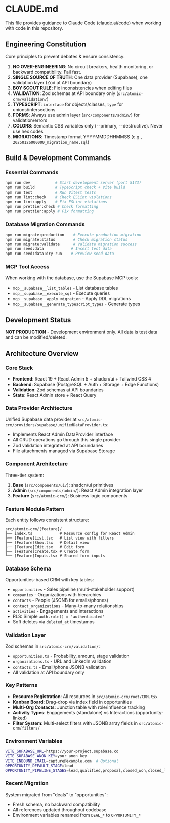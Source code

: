 # CLAUDE.md

This file provides guidance to Claude Code (claude.ai/code) when working with code in this repository.

## Engineering Constitution

Core principles to prevent debates & ensure consistency:

1. **NO OVER-ENGINEERING**: No circuit breakers, health monitoring, or backward compatibility. Fail fast.
2. **SINGLE SOURCE OF TRUTH**: One data provider (Supabase), one validation layer (Zod at API boundary)
3. **BOY SCOUT RULE**: Fix inconsistencies when editing files
4. **VALIDATION**: Zod schemas at API boundary only (`src/atomic-crm/validation/`)
5. **TYPESCRIPT**: `interface` for objects/classes, `type` for unions/intersections
6. **FORMS**: Always use admin layer (`src/components/admin/`) for validation/errors
7. **COLORS**: Semantic CSS variables only (--primary, --destructive). Never use hex codes
8. **MIGRATIONS**: Timestamp format YYYYMMDDHHMMSS (e.g., `20250126000000_migration_name.sql`)

## Build & Development Commands

### Essential Commands
```bash
npm run dev           # Start development server (port 5173)
npm run build         # TypeScript check + Vite build
npm run test          # Run Vitest tests
npm run lint:check    # Check ESLint violations
npm run lint:apply    # Fix ESLint violations
npm run prettier:check # Check formatting
npm run prettier:apply # Fix formatting
```

### Database Migration Commands
```bash
npm run migrate:production    # Execute production migration
npm run migrate:status        # Check migration status
npm run migrate:validate      # Validate migration success
npm run seed:data            # Insert test data
npm run seed:data:dry-run    # Preview seed data
```

### MCP Tool Access
When working with the database, use the Supabase MCP tools:
- `mcp__supabase__list_tables` - List database tables
- `mcp__supabase__execute_sql` - Execute queries
- `mcp__supabase__apply_migration` - Apply DDL migrations
- `mcp__supabase__generate_typescript_types` - Generate types

## Development Status
**NOT PRODUCTION** - Development environment only. All data is test data and can be modified/deleted.

## Architecture Overview

### Core Stack
- **Frontend**: React 19 + React Admin 5 + shadcn/ui + Tailwind CSS 4
- **Backend**: Supabase (PostgreSQL + Auth + Storage + Edge Functions)
- **Validation**: Zod schemas at API boundaries
- **State**: React Admin store + React Query

### Data Provider Architecture
Unified Supabase data provider at `src/atomic-crm/providers/supabase/unifiedDataProvider.ts`:
- Implements React Admin DataProvider interface
- All CRUD operations go through this single provider
- Zod validation integrated at API boundaries
- File attachments managed via Supabase Storage

### Component Architecture
Three-tier system:
1. **Base** (`src/components/ui/`): shadcn/ui primitives
2. **Admin** (`src/components/admin/`): React Admin integration layer
3. **Feature** (`src/atomic-crm/`): Business logic components

### Feature Module Pattern
Each entity follows consistent structure:
```
src/atomic-crm/[feature]/
├── index.ts            # Resource config for React Admin
├── [Feature]List.tsx   # List view with filters
├── [Feature]Show.tsx   # Detail view
├── [Feature]Edit.tsx   # Edit form
├── [Feature]Create.tsx # Create form
└── [Feature]Inputs.tsx # Shared form inputs
```

### Database Schema
Opportunities-based CRM with key tables:
- `opportunities` - Sales pipeline (multi-stakeholder support)
- `companies` - Organizations with hierarchies
- `contacts` - People (JSONB for emails/phones)
- `contact_organizations` - Many-to-many relationships
- `activities` - Engagements and interactions
- RLS: Simple `auth.role() = 'authenticated'`
- Soft deletes via `deleted_at` timestamps

### Validation Layer
Zod schemas in `src/atomic-crm/validation/`:
- `opportunities.ts` - Probability, amount, stage validation
- `organizations.ts` - URL and LinkedIn validation
- `contacts.ts` - Email/phone JSONB validation
- All validation at API boundary only

### Key Patterns
- **Resource Registration**: All resources in `src/atomic-crm/root/CRM.tsx`
- **Kanban Board**: Drag-drop via index field in opportunities
- **Multi-Org Contacts**: Junction table with role/influence tracking
- **Activity Types**: Engagements (standalone) vs Interactions (opportunity-linked)
- **Filter System**: Multi-select filters with JSONB array fields in `src/atomic-crm/filters/`

### Environment Variables
```bash
VITE_SUPABASE_URL=https://your-project.supabase.co
VITE_SUPABASE_ANON_KEY=your_anon_key
VITE_INBOUND_EMAIL=capture@example.com  # Optional
OPPORTUNITY_DEFAULT_STAGE=lead
OPPORTUNITY_PIPELINE_STAGES=lead,qualified,proposal,closed_won,closed_lost
```

### Recent Migration
System migrated from "deals" to "opportunities":
- Fresh schema, no backward compatibility
- All references updated throughout codebase
- Environment variables renamed from `DEAL_*` to `OPPORTUNITY_*`